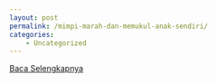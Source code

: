 ```yaml
---
layout: post
permalink: /mimpi-marah-dan-memukul-anak-sendiri/
categories:
    - Uncategorized
---
```


[Baca Selengkapnya](/08)